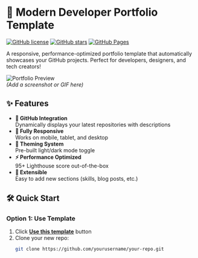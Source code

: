 # 🌟 Modern Developer Portfolio Template

[![GitHub license](https://img.shields.io/github/license/yourusername/portfolio-template?style=flat-square)](LICENSE)
[![GitHub stars](https://img.shields.io/github/stars/yourusername/portfolio-template?style=flat-square)](https://github.com/yourusername/portfolio-template/stargazers)
[![GitHub Pages](https://img.shields.io/badge/live-demo-brightgreen?style=flat-square)](https://yourusername.github.io/portfolio-template)

A responsive, performance-optimized portfolio template that automatically showcases your GitHub projects. Perfect for developers, designers, and tech creators!

![Portfolio Preview](https://user-images.githubusercontent.com/.../preview.jpg)  
*(Add a screenshot or GIF here)*

## ✨ Features

- **🚀 GitHub Integration**  
  Dynamically displays your latest repositories with descriptions
- **📱 Fully Responsive**  
  Works on mobile, tablet, and desktop
- **🎨 Theming System**  
  Pre-built light/dark mode toggle
- **⚡ Performance Optimized**  
  95+ Lighthouse score out-of-the-box
- **🔌 Extensible**  
  Easy to add new sections (skills, blog posts, etc.)

## 🛠️ Quick Start

### Option 1: Use Template
1. Click **[Use this template](https://github.com/yourusername/portfolio-template/generate)** button
2. Clone your new repo:
   ```bash
   git clone https://github.com/yourusername/your-repo.git
